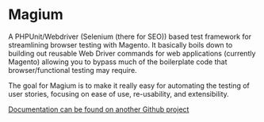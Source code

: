 # Magium
A PHPUnit/Webdriver (Selenium (there for SEO)) based test framework for streamlining browser testing with Magento.  It basically boils down to building out reusable Web Driver commands for web applications (currently Magento) allowing you to bypass much of the boilerplate code that browser/functional testing may require.

The goal for Magium is to make it really easy for automating the testing of user stories, focusing on ease of use, re-usability, and extensibility.

[Documentation can be found on another Github project](https://github.com/magium/MagiumTutorials)
